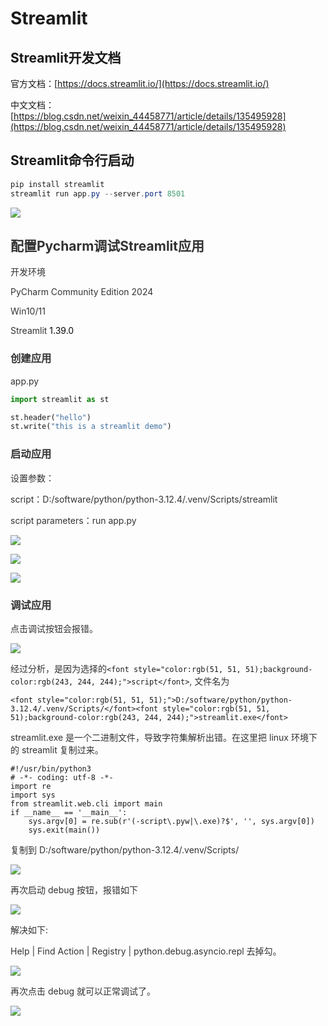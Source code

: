# Streamlit
## Streamlit开发文档
官方文档：[https://docs.streamlit.io/](https://docs.streamlit.io/)

中文文档：[https://blog.csdn.net/weixin_44458771/article/details/135495928](https://blog.csdn.net/weixin_44458771/article/details/135495928)



## Streamlit命令行启动
```powershell
pip install streamlit
streamlit run app.py --server.port 8501
```

![](https://cdn.nlark.com/yuque/0/2024/png/2424104/1722235586656-7a766396-565b-4c9b-868f-b343856378b3.png)

## <font style="color:rgb(51, 51, 51);">配置Pycharm调试Streamlit应用</font>
<font style="color:rgb(51, 51, 51);">开发环境</font>

<font style="color:rgb(51, 51, 51);">PyCharm Community Edition 2024</font>

<font style="color:rgb(51, 51, 51);">Win10/11</font>

<font style="color:rgb(51, 51, 51);">Streamlit </font><font style="color:#080808;background-color:#ffffff;">1.39.0</font>



### <font style="color:rgb(51, 51, 51);">创建应用</font>
<font style="color:rgb(51, 51, 51);">app.py</font>

```python
import streamlit as st

st.header("hello")
st.write("this is a streamlit demo")
```

### <font style="color:rgb(51, 51, 51);">启动应用</font>
<font style="color:rgb(51, 51, 51);">设置参数：</font>

<font style="color:rgb(51, 51, 51);">script：D:/software/python/python-3.12.4/.venv/Scripts/streamlit</font>

<font style="color:rgb(51, 51, 51);">script parameters：run app.py</font>

![](https://cdn.nlark.com/yuque/0/2024/png/2424104/1722233961725-4bada41b-ea84-4d30-83e6-a92093fb6adf.png)

![](https://cdn.nlark.com/yuque/0/2024/png/2424104/1722224890183-20674e9f-c96c-416d-8207-94bde80d7e3a.png)

![](https://cdn.nlark.com/yuque/0/2024/png/2424104/1722234140695-5d1e769f-d197-41c2-bfc7-5acf77511461.png)

### <font style="color:rgb(51, 51, 51);">调试应用</font>
<font style="color:rgb(51, 51, 51);">点击调试按钮会报错。</font>

![](https://cdn.nlark.com/yuque/0/2024/png/2424104/1722234881001-b0d33b30-ba32-4ec3-9969-e51f25e40d00.png)

<font style="color:rgb(51, 51, 51);">经过分析，是因为选择的</font>`<font style="color:rgb(51, 51, 51);background-color:rgb(243, 244, 244);">script</font>`<font style="color:rgb(51, 51, 51);">, 文件名为</font>

`<font style="color:rgb(51, 51, 51);">D:/software/python/python-3.12.4/.venv/Scripts/</font><font style="color:rgb(51, 51, 51);background-color:rgb(243, 244, 244);">streamlit.exe</font>`

<font style="color:rgb(51, 51, 51);">streamlit.exe 是一个二进制文件，导致字符集解析出错。在这里把 linux 环境下的 streamlit 复制过来。</font>

```plain
#!/usr/bin/python3
# -*- coding: utf-8 -*-
import re
import sys
from streamlit.web.cli import main
if __name__ == '__main__':
    sys.argv[0] = re.sub(r'(-script\.pyw|\.exe)?$', '', sys.argv[0])
    sys.exit(main())
```

<font style="color:rgb(51, 51, 51);">复制到 D:/software/python/python-3.12.4/.venv/Scripts/</font>

![](https://cdn.nlark.com/yuque/0/2024/png/2424104/1722234760136-375ad9f0-25d6-461c-8f20-556033ef1aa9.png)



<font style="color:rgb(51, 51, 51);">再次启动 debug 按钮，报错如下</font>

![](https://cdn.nlark.com/yuque/0/2024/png/2424104/1722235154306-6f36b19b-3fc8-479f-a5de-53a6733d49eb.png)



<font style="color:rgb(51, 51, 51);">解决如下:</font>

<font style="color:rgb(51, 51, 51);">Help | Find Action | Registry | python.debug.asyncio.repl 去掉勾。</font>

![](https://cdn.nlark.com/yuque/0/2024/png/2424104/1722224890604-a51e91dd-bbfb-4930-9a99-f21d6c66a14a.png)

<font style="color:rgb(51, 51, 51);">再次点击 debug 就可以正常调试了。</font>

![](https://cdn.nlark.com/yuque/0/2024/png/2424104/1722235056650-c7f471d9-b801-4d0a-b80d-f01613bfd3e0.png)

  
 

